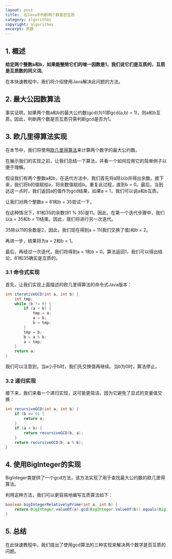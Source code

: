 ```yaml
---
layout: post
title:  在Java中判断两个数是否互质
category: algorithms
copyright: algorithms
excerpt: 质数
---
```


## 1. 概述

**给定两个整数a和b，如果能整除它们的唯一因数是1，我们说它们是互质的，互质是互质数的同义词**。

在本快速教程中，我们将介绍使用Java解决此问题的方法。

## 2. 最大公因数算法

事实证明，如果两个数a和b的最大公约数(gcd)为1(即gcd(a,b) = 1)，则a和b互质。因此，判断两个数是否互质只需判断gcd是否为1。

## 3. 欧几里得算法实现

在本节中，我们将使用[欧几里得算法](https://en.wikipedia.org/wiki/Euclidean_algorithm)来计算两个数字的最大公约数。

在展示我们的实现之前，让我们总结一下算法，并看一个如何应用它的简单例子以便于理解。

假设我们有两个整数a和b，在迭代方法中，我们首先将a除以b并得出余数。接下来，我们将b的值赋给a，将余数值赋给b。重复此过程，直到b = 0。最后，当到达这一点时，我们返回a的值作为gcd结果，如果a = 1，我们可以说a和b互质。

让我们对两个整数a = 81和b = 35尝试一下。

在这种情况下，81和35的余数(81 % 35)是11。因此，在第一个迭代步骤中，我们以a = 35和b = 11结束。因此，我们将进行另一次迭代。

35除以11的余数是2，因此，我们现在得到a = 11(我们交换了值)和b = 2。

再进一步，结果将为a = 2和b = 1。

最后，再经过一次迭代，我们将得到a = 1和b = 0。算法返回1，我们可以得出结论，81和35确实是互质的。

### 3.1 命令式实现

首先，让我们实现上面描述的欧几里得算法的命令式Java版本：
```java
int iterativeGCD(int a, int b) {
    int tmp;
    while (b != 0) {
        if (a < b) {
            tmp = a;
            a = b;
            b = tmp;
        }
        tmp = b;
        b = a % b;
        a = tmp;
    }
    return a;
}
```

我们可以注意到，当a小于b时，我们先交换值再继续。当b为0时，算法停止。

### 3.2 递归实现

接下来，我们来看一个递归实现，这可能更简洁，因为它避免了显式的变量值交换：
```java
int recursiveGCD(int a, int b) {
    if (b == 0) {
        return a;
    }
    if (a < b) {
        return recursiveGCD(b, a);
    }
    return recursiveGCD(b, a % b);
}
```

## 4. 使用BigInteger的实现

BigInteger类提供了一个gcd方法，该方法实现了用于查找最大公约数的欧几里得算法。

利用这种方法，我们可以更容易地编写互质算法如下：
```java
boolean bigIntegerRelativelyPrime(int a, int b) {
    return BigInteger.valueOf(a).gcd(BigInteger.valueOf(b)).equals(BigInteger.ONE);
}
```

## 5. 总结

在此快速教程中，我们提出了使用gcd算法的三种实现来解决两个数字是否互质的问题。